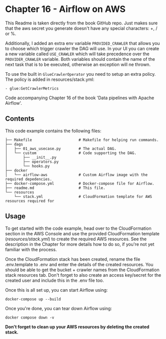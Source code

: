 # Chapter 16 - Airflow on AWS

This Readme is taken directly from the book GitHub repo.
Just makes sure that the aws secret you generate doesn't
have any special characters: +, / or %.

Additionally, I added an extra env variable `PROVIDED_CRAWLER`
that allows you to choose which trigger crawler the DAG will use.
In your UI you can create a new variable called `USE_CRAWLER`
which will take precedence over the `PROVIDER_CRAWLER` variable.
Both variables should contain the name of the next task
that is to be executed, otherwise an exception will ne thrown.

To use the built in `GlueCrawlerOperator` you need to setup an extra
policy. The policy is added in resources/stack.yml:

`- glue:GetCrawlerMetrics`

Code accompanying Chapter 16 of the book 'Data pipelines with Apache Airflow'.

## Contents

This code example contains the following files:

```
├── Makefile                     # Makefile for helping run commands.
├── dags
│   ├── 01_aws_usecase.py        # The actual DAG.
│   └── custom                   # Code supporting the DAG.
│       ├── __init__.py
│       ├── operators.py
│       └── hooks.py
├── docker
│   └── airflow-aws              # Custom Airflow image with the required depedencies.
├── docker-compose.yml           # Docker-compose file for Airflow.
├── readme.md                    # This file.
└── resources
    └── stack.yml                # CloudFormation template for AWS resources required for
```

## Usage

To get started with the code example, head over to the CloudFormation section in the AWS Console and use the provided CloudFormation template (*resources/stack.yml*) to create the required AWS resources. See the description in the Chapter for more details how to do so, if you're not yet familiar with the process.

Once the CloudFormation stack has been created, rename the file .env.template to .env and enter the details of the created resources. You should be able to get the bucket + crawler names from the CloudFormation stack resources tab. Don't forget to also create an access key/secret for the created user and include this in the .env file too.

Once this is all set up, you can start Airflow using:

    docker-compose up --build

Once you're done, you can tear down Airflow using:

    docker compose down -v

**Don't forget to clean up your AWS resources by deleting the created stack.**
